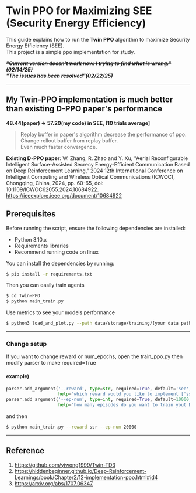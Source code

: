 # Twin PPO for Maximizing SEE (Security Energy Efficiency)

This guide explains how to run the **Twin PPO** algorithm to maximize Security Energy Efficiency (SEE).                      
This project is a simple ppo implementation for study.

~~***"Current version doesn't work now. I trying to find what is wrong."(02/14/25)***~~                   
***"The issues has been resolved"(02/22/25)***

----

****My Twin-PPO implementation is much better than existing D-PPO paper's performance****       
----
**48.44(paper) -> 57.20(my code) in SEE, [10 trials average]**                                     
>Replay buffer in paper's algorithm decrease the performance of ppo.                       
>Change rollout buffer from replay buffer.                
>Even much faster convergence.

**Existing D-PPO paper**: W. Zhang, R. Zhao and Y. Xu, "Aerial Reconfigurable Intelligent Surface-Assisted Secrecy Energy-Efficient Communication Based on Deep Reinforcement Learning," 2024 12th International Conference on Intelligent Computing and Wireless Optical Communications (ICWOC), Chongqing, China, 2024, pp. 60-65, doi: 10.1109/ICWOC62055.2024.10684922.                         
https://ieeexplore.ieee.org/document/10684922


## Prerequisites
Before running the script, ensure the following dependencies are installed:
- Python 3.10.x
- Requirements libraries
- Recommend running code on linux

You can install the dependencies by running:

```bash
$ pip install -r requirements.txt
```
Then you can easily train agents
```bash
$ cd Twin-PPO
$ python main_train.py
```
Use metrics to see your models performance
```bash
$ python3 load_and_plot.py --path data/storage/training/[your data path] --ep-num [your episode]
```
---
### Change setup
If you want to change reward or num_epochs, open the train_ppo.py then modify parser to make required=True
#### example)
```python
parser.add_argument('--reward', type=str, required=True, default='see',
                    help="which reward would you like to implement ['ssr', 'see']")
parser.add_argument('--ep-num', type=int, required=True, default=10000,
                    help="how many episodes do you want to train yout DRL")
```
and then 
```bash
$ python main_train.py --reward ssr --ep-num 20000
```
---
## Reference
1. https://github.com/yjwong1999/Twin-TD3
2. https://hiddenbeginner.github.io/Deep-Reinforcement-Learnings/book/Chapter2/12-implementation-ppo.html#id4
3. https://arxiv.org/abs/1707.06347
